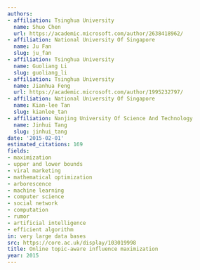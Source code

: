 ```yaml
---
authors:
- affiliation: Tsinghua University
  name: Shuo Chen
  url: https://academic.microsoft.com/author/2638418962/
- affiliation: National University Of Singapore
  name: Ju Fan
  slug: ju_fan
- affiliation: Tsinghua University
  name: Guoliang Li
  slug: guoliang_li
- affiliation: Tsinghua University
  name: Jianhua Feng
  url: https://academic.microsoft.com/author/1995232797/
- affiliation: National University Of Singapore
  name: Kian-lee Tan
  slug: kianlee_tan
- affiliation: Nanjing University Of Science And Technology
  name: Jinhui Tang
  slug: jinhui_tang
date: '2015-02-01'
estimated_citations: 169
fields:
- maximization
- upper and lower bounds
- viral marketing
- mathematical optimization
- arborescence
- machine learning
- computer science
- social network
- computation
- rumor
- artificial intelligence
- efficient algorithm
in: very large data bases
src: https://core.ac.uk/display/103019998
title: Online topic-aware influence maximization
year: 2015
---
```


